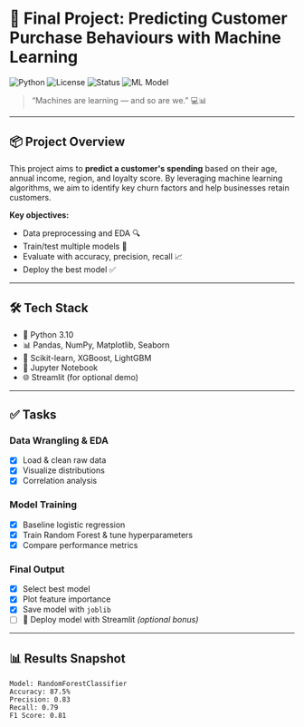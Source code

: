 # 🧠 Final Project: Predicting Customer Purchase Behaviours with Machine Learning

![Python](https://img.shields.io/badge/python-3.10-blue?logo=python)
![License](https://img.shields.io/badge/license-MIT-green)
![Status](https://img.shields.io/badge/status-Final--Submission-success)
![ML Model](https://img.shields.io/badge/model-RandomForest-orange)

> “Machines are learning — and so are we.” 💻📊

---

## 📦 Project Overview

This project aims to **predict a customer's spending** based on their age, annual income, region, and loyalty score. By leveraging machine learning algorithms, we aim to identify key churn factors and help businesses retain customers.

**Key objectives:**
- Data preprocessing and EDA 🔍
- Train/test multiple models 🧪
- Evaluate with accuracy, precision, recall 📈
- Deploy the best model ✅

---

## 🛠️ Tech Stack

- 🐍 Python 3.10
- 📊 Pandas, NumPy, Matplotlib, Seaborn
- 🤖 Scikit-learn, XGBoost, LightGBM
- 📂 Jupyter Notebook
- 🌐 Streamlit (for optional demo)

---

## ✅ Tasks

### Data Wrangling & EDA
- [x] Load & clean raw data
- [x] Visualize distributions
- [x] Correlation analysis

### Model Training
- [x] Baseline logistic regression
- [x] Train Random Forest & tune hyperparameters
- [x] Compare performance metrics

### Final Output
- [x] Select best model
- [x] Plot feature importance
- [x] Save model with `joblib`
- [ ] 🎉 Deploy model with Streamlit *(optional bonus)*

---

## 📊 Results Snapshot

```text
Model: RandomForestClassifier
Accuracy: 87.5%
Precision: 0.83
Recall: 0.79
F1 Score: 0.81
